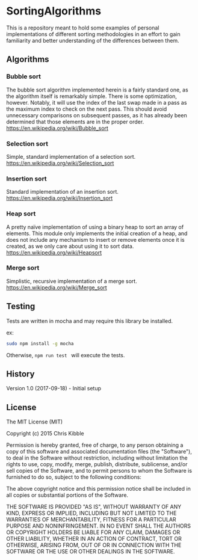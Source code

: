 # SortingAlgorithms
 
This is a repository meant to hold some examples of personal implementations of different sorting methodologies in an effort to gain familiarity and better understanding of the differences between them. 
 
## Algorithms
### Bubble sort
The bubble sort algorithm implemented herein is a fairly standard one, as the algorithm itself is remarkably simple.  There is some optimization, however.  Notably, it will use the index of the last swap made in a pass as the maximum index to check on the next pass.  This should avoid unnecessary comparisons on subsequent passes, as it has already been determined that those elements are in the proper order.
https://en.wikipedia.org/wiki/Bubble_sort
 
### Selection sort
Simple, standard implementation of a selection sort.
https://en.wikipedia.org/wiki/Selection_sort

### Insertion sort
Standard implementation of an insertion sort.
https://en.wikipedia.org/wiki/Insertion_sort

### Heap sort
A pretty naïve implementation of using a binary heap to sort an array of elements.  This module only implements the initial creation of a heap, and does not include any mechanism to insert or remove elements once it is created, as we only care about using it to sort data.
https://en.wikipedia.org/wiki/Heapsort

### Merge sort
Simplistic, recursive implementation of a merge sort.
https://en.wikipedia.org/wiki/Merge_sort

## Testing
Tests are written in mocha and may require this library be installed.

ex:

```sh
sudo npm install -g mocha
```

Otherwise, ```npm run test ``` will execute the tests.

## History
 
Version 1.0 (2017-09-18) - Initial setup
 
## License
 
The MIT License (MIT)

Copyright (c) 2015 Chris Kibble

Permission is hereby granted, free of charge, to any person obtaining a copy of this software and associated documentation files (the "Software"), to deal in the Software without restriction, including without limitation the rights to use, copy, modify, merge, publish, distribute, sublicense, and/or sell copies of the Software, and to permit persons to whom the Software is furnished to do so, subject to the following conditions:

The above copyright notice and this permission notice shall be included in all copies or substantial portions of the Software.

THE SOFTWARE IS PROVIDED "AS IS", WITHOUT WARRANTY OF ANY KIND, EXPRESS OR IMPLIED, INCLUDING BUT NOT LIMITED TO THE WARRANTIES OF MERCHANTABILITY, FITNESS FOR A PARTICULAR PURPOSE AND NONINFRINGEMENT. IN NO EVENT SHALL THE AUTHORS OR COPYRIGHT HOLDERS BE LIABLE FOR ANY CLAIM, DAMAGES OR OTHER LIABILITY, WHETHER IN AN ACTION OF CONTRACT, TORT OR OTHERWISE, ARISING FROM, OUT OF OR IN CONNECTION WITH THE SOFTWARE OR THE USE OR OTHER DEALINGS IN THE SOFTWARE.
